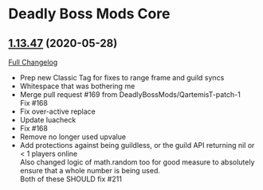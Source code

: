 # Deadly Boss Mods Core

## [1.13.47](https://github.com/DeadlyBossMods/DBM-Classic/tree/1.13.47) (2020-05-28)
[Full Changelog](https://github.com/DeadlyBossMods/DBM-Classic/compare/1.13.46...1.13.47)

- Prep new Classic Tag for fixes to range frame and guild syncs  
- Whitespace that was bothering me  
- Merge pull request #169 from DeadlyBossMods/QartemisT-patch-1  
    Fix #168  
- Fix over-active replace  
- Update luacheck  
- Fix #168  
- Remove no longer used upvalue  
- Add protections against being guildless, or the guild API returning nil or < 1 players online  
    Also changed logic of math.random too for good measure to absolutely ensure that a whole number is being used.  
    Both of these SHOULD fix #211  
